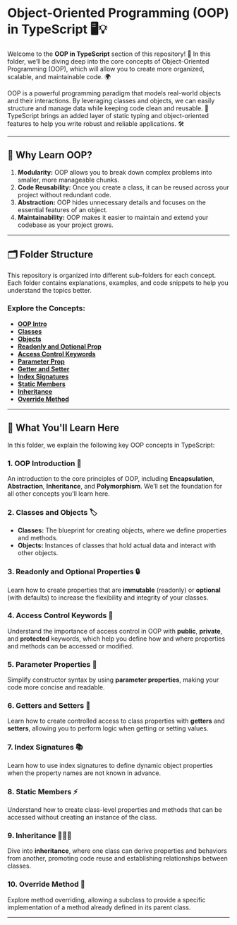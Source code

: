 
# Object-Oriented Programming (OOP) in TypeScript 🖥️💡

Welcome to the **OOP in TypeScript** section of this repository! 🎉 In this folder, we’ll be diving deep into the core concepts of Object-Oriented Programming (OOP), which will allow you to create more organized, scalable, and maintainable code. 🌍

OOP is a powerful programming paradigm that models real-world objects and their interactions. By leveraging classes and objects, we can easily structure and manage data while keeping code clean and reusable. 🌟 TypeScript brings an added layer of static typing and object-oriented features to help you write robust and reliable applications. 🛠️

---

## 🌟 Why Learn OOP?

1. **Modularity:** OOP allows you to break down complex problems into smaller, more manageable chunks.
2. **Code Reusability:** Once you create a class, it can be reused across your project without redundant code.
3. **Abstraction:** OOP hides unnecessary details and focuses on the essential features of an object.
4. **Maintainability:** OOP makes it easier to maintain and extend your codebase as your project grows.

---

## 🗂️ Folder Structure

This repository is organized into different sub-folders for each concept. Each folder contains explanations, examples, and code snippets to help you understand the topics better.

### Explore the Concepts:
- [**OOP Intro**](https://github.com/Ahad-mirza/Typescript/tree/main/04_object_oriented_programming/01_oop_intro)
- [**Classes**](https://github.com/Ahad-mirza/Typescript/tree/main/04_object_oriented_programming/02_classes)
- [**Objects**](https://github.com/Ahad-mirza/Typescript/tree/main/04_object_oriented_programming/03_creating_objects)
- [**Readonly and Optional Prop**](https://github.com/Ahad-mirza/Typescript/tree/main/04_object_oriented_programming/04_readonly_and_optional_prop)
- [**Access Control Keywords**](https://github.com/Ahad-mirza/Typescript/tree/main/04_object_oriented_programming/05_access_control_keyword)
- [**Parameter Prop**](https://github.com/Ahad-mirza/Typescript/tree/main/04_object_oriented_programming/06_parameter_prop)
- [**Getter and Setter**](https://github.com/Ahad-mirza/Typescript/tree/main/04_object_oriented_programming/07_getter_and_setter)
- [**Index Signatures**](https://github.com/Ahad-mirza/Typescript/tree/main/04_object_oriented_programming/08_index_signatures)
- [**Static Members**](https://github.com/Ahad-mirza/Typescript/tree/main/04_object_oriented_programming/09_static_members)
- [**Inheritance**](https://github.com/Ahad-mirza/Typescript/tree/main/04_object_oriented_programming/10_inheritance)
- [**Override Method**](https://github.com/Ahad-mirza/Typescript/tree/main/04_object_oriented_programming/11_override_method)

---

## 🔎 What You'll Learn Here

In this folder, we explain the following key OOP concepts in TypeScript:

### 1. **OOP Introduction** 📘
An introduction to the core principles of OOP, including **Encapsulation**, **Abstraction**, **Inheritance**, and **Polymorphism**. We’ll set the foundation for all other concepts you’ll learn here.

### 2. **Classes and Objects** 🏷️
- **Classes:** The blueprint for creating objects, where we define properties and methods.
- **Objects:** Instances of classes that hold actual data and interact with other objects.

### 3. **Readonly and Optional Properties** 🔒
Learn how to create properties that are **immutable** (readonly) or **optional** (with defaults) to increase the flexibility and integrity of your classes.

### 4. **Access Control Keywords** 🔑
Understand the importance of access control in OOP with **public**, **private**, and **protected** keywords, which help you define how and where properties and methods can be accessed or modified.

### 5. **Parameter Properties** 🎯
Simplify constructor syntax by using **parameter properties**, making your code more concise and readable.

### 6. **Getters and Setters** 🔄
Learn how to create controlled access to class properties with **getters** and **setters**, allowing you to perform logic when getting or setting values.

### 7. **Index Signatures** 📚
Learn how to use index signatures to define dynamic object properties when the property names are not known in advance.

### 8. **Static Members** ⚡
Understand how to create class-level properties and methods that can be accessed without creating an instance of the class.

### 9. **Inheritance** 👨‍👩‍👧
Dive into **inheritance**, where one class can derive properties and behaviors from another, promoting code reuse and establishing relationships between classes.

### 10. **Override Method** 🔄
Explore method overriding, allowing a subclass to provide a specific implementation of a method already defined in its parent class.

---
